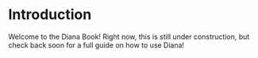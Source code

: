 # Introduction

Welcome to the Diana Book! Right now, this is still under construction, but check back soon for a full guide on how to use Diana!
